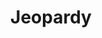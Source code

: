 ---
title: 'Jeopardy'
layout: Project
pagetitle: 'Jeopeardy - Kuldvillak'
image: 'https://pusheen.com/wp-content/uploads/2019/08/Business-700x700.jpg'
---